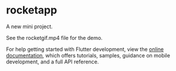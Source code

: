 # rocketapp

A new mini project.

See the rocketgif.mp4 file for the demo.

For help getting started with Flutter development, view the
[online documentation](https://docs.flutter.dev/), which offers tutorials,
samples, guidance on mobile development, and a full API reference.
